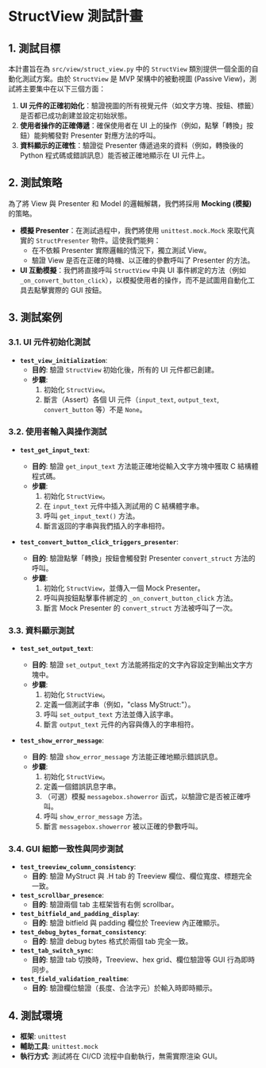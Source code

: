 # StructView 測試計畫

## 1. 測試目標

本計畫旨在為 `src/view/struct_view.py` 中的 `StructView` 類別提供一個全面的自動化測試方案。由於 `StructView` 是 MVP 架構中的被動視圖 (Passive View)，測試將主要集中在以下三個方面：

1.  **UI 元件的正確初始化**：驗證視圖的所有視覺元件（如文字方塊、按鈕、標籤）是否都已成功創建並設定初始狀態。
2.  **使用者操作的正確傳遞**：確保使用者在 UI 上的操作（例如，點擊「轉換」按鈕）能夠觸發對 Presenter 對應方法的呼叫。
3.  **資料顯示的正確性**：驗證從 Presenter 傳遞過來的資料（例如，轉換後的 Python 程式碼或錯誤訊息）能否被正確地顯示在 UI 元件上。

## 2. 測試策略

為了將 View 與 Presenter 和 Model 的邏輯解耦，我們將採用 **Mocking (模擬)** 的策略。

-   **模擬 Presenter**：在測試過程中，我們將使用 `unittest.mock.Mock` 來取代真實的 `StructPresenter` 物件。這使我們能夠：
    -   在不依賴 Presenter 實際邏輯的情況下，獨立測試 View。
    -   驗證 View 是否在正確的時機、以正確的參數呼叫了 Presenter 的方法。
-   **UI 互動模擬**：我們將直接呼叫 `StructView` 中與 UI 事件綁定的方法（例如 `_on_convert_button_click`），以模擬使用者的操作，而不是試圖用自動化工具去點擊實際的 GUI 按鈕。

## 3. 測試案例

### 3.1. UI 元件初始化測試

-   **`test_view_initialization`**:
    -   **目的**: 驗證 `StructView` 初始化後，所有的 UI 元件都已創建。
    -   **步驟**:
        1.  初始化 `StructView`。
        2.  斷言（Assert）各個 UI 元件（`input_text`, `output_text`, `convert_button` 等）不是 `None`。

### 3.2. 使用者輸入與操作測試

-   **`test_get_input_text`**:
    -   **目的**: 驗證 `get_input_text` 方法能正確地從輸入文字方塊中獲取 C 結構體程式碼。
    -   **步驟**:
        1.  初始化 `StructView`。
        2.  在 `input_text` 元件中插入測試用的 C 結構體字串。
        3.  呼叫 `get_input_text()` 方法。
        4.  斷言返回的字串與我們插入的字串相符。

-   **`test_convert_button_click_triggers_presenter`**:
    -   **目的**: 驗證點擊「轉換」按鈕會觸發對 Presenter `convert_struct` 方法的呼叫。
    -   **步驟**:
        1.  初始化 `StructView`，並傳入一個 Mock Presenter。
        2.  呼叫與按鈕點擊事件綁定的 `_on_convert_button_click` 方法。
        3.  斷言 Mock Presenter 的 `convert_struct` 方法被呼叫了一次。

### 3.3. 資料顯示測試

-   **`test_set_output_text`**:
    -   **目的**: 驗證 `set_output_text` 方法能將指定的文字內容設定到輸出文字方塊中。
    -   **步驟**:
        1.  初始化 `StructView`。
        2.  定義一個測試字串（例如，"class MyStruct:"）。
        3.  呼叫 `set_output_text` 方法並傳入該字串。
        4.  斷言 `output_text` 元件的內容與傳入的字串相符。

-   **`test_show_error_message`**:
    -   **目的**: 驗證 `show_error_message` 方法能正確地顯示錯誤訊息。
    -   **步驟**:
        1.  初始化 `StructView`。
        2.  定義一個錯誤訊息字串。
        3.  （可選）模擬 `messagebox.showerror` 函式，以驗證它是否被正確呼叫。
        4.  呼叫 `show_error_message` 方法。
        5.  斷言 `messagebox.showerror` 被以正確的參數呼叫。

### 3.4. GUI 細節一致性與同步測試

-   **`test_treeview_column_consistency`**:
    -   **目的**: 驗證 MyStruct 與 .H tab 的 Treeview 欄位、欄位寬度、標題完全一致。
-   **`test_scrollbar_presence`**:
    -   **目的**: 驗證兩個 tab 主框架皆有右側 scrollbar。
-   **`test_bitfield_and_padding_display`**:
    -   **目的**: 驗證 bitfield 與 padding 欄位於 Treeview 內正確顯示。
-   **`test_debug_bytes_format_consistency`**:
    -   **目的**: 驗證 debug bytes 格式於兩個 tab 完全一致。
-   **`test_tab_switch_sync`**:
    -   **目的**: 驗證 tab 切換時，Treeview、hex grid、欄位驗證等 GUI 行為即時同步。
-   **`test_field_validation_realtime`**:
    -   **目的**: 驗證欄位驗證（長度、合法字元）於輸入時即時顯示。

## 4. 測試環境

-   **框架**: `unittest`
-   **輔助工具**: `unittest.mock`
-   **執行方式**: 測試將在 CI/CD 流程中自動執行，無需實際渲染 GUI。
